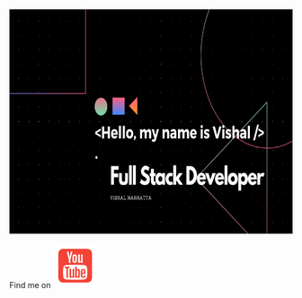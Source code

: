 
<!--
**Marhatta/Marhatta** is a ✨ _special_ ✨ repository because its `README.md` (this file) appears on your GitHub profile.

Here are some ideas to get you started:

- 🔭 I’m currently working on ...
- 🌱 I’m currently learning ...
- 👯 I’m looking to collaborate on ...
- 🤔 I’m looking for help with ...
- 💬 Ask me about ...
- 📫 How to reach me: ...
- 😄 Pronouns: ...
- ⚡ Fun fact: ...
-->

##
<div>
  <img src='https://raw.githubusercontent.com/Marhatta/Marhatta/master/_Hello%2C%20my%20name%20is%20Vishal%20__.%20Nice%20to%20meet%20you..png'  height='400'/>
  
  
 Find me on
  <a href='https://www.youtube.com/channel/UCRWb7Of3KbI5Iy0LekuttNw'><img src='https://raw.githubusercontent.com/Marhatta/Marhatta/master/icons8-youtube-squared-480.png' width='80' height='80'/></a>
  
</div>
